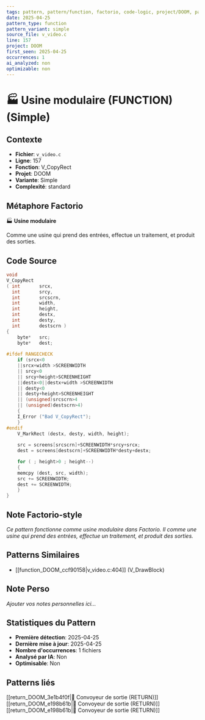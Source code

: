 ```yaml
---
tags: pattern, pattern/function, factorio, code-logic, project/DOOM, pattern/variant/simple
date: 2025-04-25
pattern_type: function
pattern_variant: simple
source_file: v_video.c
line: 157
project: DOOM
first_seen: 2025-04-25
occurrences: 1
ai_analyzed: non
optimizable: non
---
```


# 🏭 Usine modulaire (FUNCTION) (Simple)

## Contexte
- **Fichier**: `v_video.c`
- **Ligne**: 157
- **Fonction**: V_CopyRect
- **Projet**: DOOM
- **Variante**: Simple
- **Complexité**: standard

## Métaphore Factorio
🏭 **Usine modulaire**

Comme une usine qui prend des entrées, effectue un traitement, et produit des sorties.

## Code Source
```c
void
V_CopyRect
( int		srcx,
  int		srcy,
  int		srcscrn,
  int		width,
  int		height,
  int		destx,
  int		desty,
  int		destscrn ) 
{ 
    byte*	src;
    byte*	dest; 
	 
#ifdef RANGECHECK 
    if (srcx<0
	||srcx+width >SCREENWIDTH
	|| srcy<0
	|| srcy+height>SCREENHEIGHT 
	||destx<0||destx+width >SCREENWIDTH
	|| desty<0
	|| desty+height>SCREENHEIGHT 
	|| (unsigned)srcscrn>4
	|| (unsigned)destscrn>4)
    {
	I_Error ("Bad V_CopyRect");
    }
#endif 
    V_MarkRect (destx, desty, width, height); 
	 
    src = screens[srcscrn]+SCREENWIDTH*srcy+srcx; 
    dest = screens[destscrn]+SCREENWIDTH*desty+destx; 

    for ( ; height>0 ; height--) 
    { 
	memcpy (dest, src, width); 
	src += SCREENWIDTH; 
	dest += SCREENWIDTH; 
    } 
}
```

## Note Factorio-style
*Ce pattern fonctionne comme usine modulaire dans Factorio. Il comme une usine qui prend des entrées, effectue un traitement, et produit des sorties.*

## Patterns Similaires
- [[function_DOOM_ccf90158|v_video.c:404]] (V_DrawBlock)

## Note Perso
*Ajouter vos notes personnelles ici...*

## Statistiques du Pattern
- **Première détection**: 2025-04-25
- **Dernière mise à jour**: 2025-04-25
- **Nombre d'occurrences**: 1 fichiers
- **Analysé par IA**: Non
- **Optimisable**: Non

## Patterns liés
[[return_DOOM_3e1b4f0f|🚚 Convoyeur de sortie (RETURN)]]
[[return_DOOM_e198b61b|🚚 Convoyeur de sortie (RETURN)]]
[[return_DOOM_e198b61b|🚚 Convoyeur de sortie (RETURN)]]
